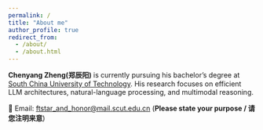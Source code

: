 ```yaml
---
permalink: /
title: "About me"
author_profile: true
redirect_from: 
  - /about/
  - /about.html
---
```

**Chenyang Zheng(郑辰阳)** is currently pursuing his bachelor’s degree at [South China University of Technology](https://www.scut.edu.cn/). His research focuses on efficient LLM architectures, natural-language processing, and multimodal reasoning.

:email: Email: ftstar_and_honor@mail.scut.edu.cn (**Please state your purpose / 请您注明来意**)